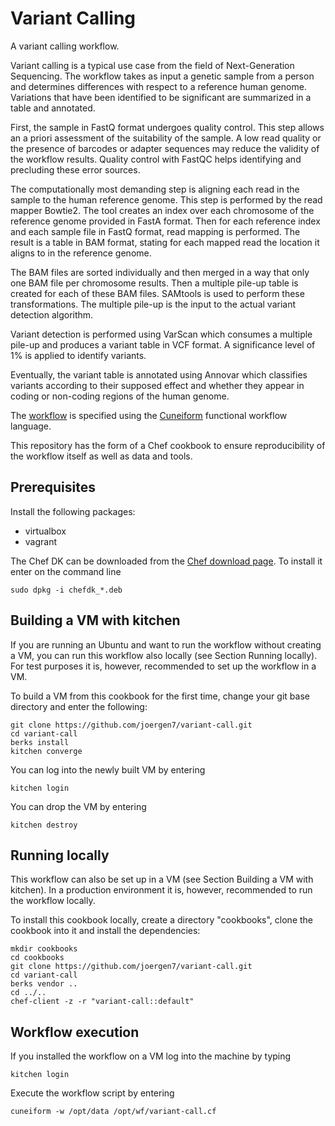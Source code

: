# Variant Calling

A variant calling workflow.

Variant calling is a typical use case from the field of Next-Generation
Sequencing. The workflow takes as input a genetic sample from a person and
determines differences with respect to a reference human genome. Variations that
have been identified to be significant are summarized in a table and annotated.

First, the sample in FastQ format undergoes quality control. This step allows an
a priori assessment of the suitability of the sample. A low read quality or the
presence of barcodes or adapter sequences may reduce the validity of the
workflow results. Quality control with FastQC helps identifying and precluding
these error sources.

The computationally most demanding step is aligning each read in the sample to
the human reference genome. This step is performed by the read mapper Bowtie2.
The tool creates an index over each chromosome of the reference genome provided
in FastA format. Then for each reference index and each sample file in FastQ
format, read mapping is performed. The result is a table in BAM format, stating
for each mapped read the location it aligns to in the reference genome.

The BAM files are sorted individually and then merged in a way that only one BAM
file per chromosome results. Then a multiple pile-up table is created for each
of these BAM files. SAMtools is used to perform these transformations. The
multiple pile-up is the input to the actual variant detection algorithm.

Variant detection is performed using VarScan which consumes a multiple pile-up
and produces a variant table in VCF format. A significance level of 1% is
applied to identify variants.

Eventually, the variant table is annotated using Annovar which classifies
variants according to their supposed effect and whether they appear in coding or
non-coding regions of the human genome.

The
[workflow](https://github.com/joergen7/variant-call/blob/master/templates/default/variant-call.cf.erb)
is specified using the
[Cuneiform](https://github.com/joergen7/cuneiform) functional workflow language.

This repository has the form of a Chef cookbook to ensure reproducibility of the
workflow itself as well as data and tools.

## Prerequisites

Install the following packages:

- virtualbox
- vagrant

The Chef DK can be downloaded from the [Chef download page](https://downloads.chef.io/chef-dk/).
To install it enter on the command line

    sudo dpkg -i chefdk_*.deb


## Building a VM with kitchen

If you are running an Ubuntu and want to run the workflow without creating a
VM, you can run this workflow also locally (see Section Running locally). For
test purposes it is, however, recommended to set up the workflow in a VM.

To build a VM from this cookbook for the first time, change your git
base directory and enter the following:

    git clone https://github.com/joergen7/variant-call.git
    cd variant-call
    berks install
    kitchen converge
    
You can log into the newly built VM by entering

    kitchen login
    
You can drop the VM by entering

    kitchen destroy

## Running locally

This workflow can also be set up in a VM (see Section Building a VM with kitchen).
In a production environment it is, however, recommended to run the workflow locally.

To install this cookbook locally, create a directory "cookbooks", clone the cookbook
into it and install the dependencies:

    mkdir cookbooks
    cd cookbooks
    git clone https://github.com/joergen7/variant-call.git
    cd variant-call
    berks vendor ..
    cd ../..
    chef-client -z -r "variant-call::default"
    
## Workflow execution

If you installed the workflow on a VM log into the machine by typing

    kitchen login
    
Execute the workflow script by entering

    cuneiform -w /opt/data /opt/wf/variant-call.cf
    
    


